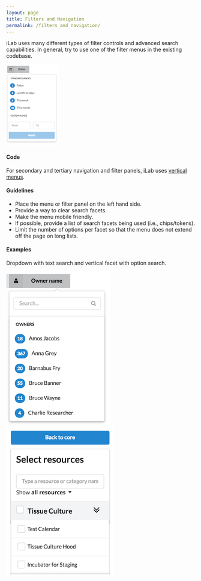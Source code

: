 ```yaml
---
layout: page
title: Filters and Navigation
permalink: /filters_and_navigation/
---
```


iLab uses many different types of filter controls and advanced search capabilities. In general, try to use one of the filter menus in the existing codebase.

![image](images/filter-dates.png)

#### Code
For secondary and tertiary navigation and filter panels, iLab uses [vertical menus](http://semantic-ui.com/collections/menu.html#vertical-menu).

#### Guidelines
- Place the menu or filter panel on the left hand side.
- Provide a way to clear search facets.
- Make the menu mobile friendly.
- If possible, provide a list of search facets being used (i.e., chips/tokens).
- Limit the number of options per facet so that the menu does not extend off the page on long lists.

#### Examples
Dropdown with text search and vertical facet with option search.

![image](images/filter-search-facet.png)![image](images/filter-menu.png)


